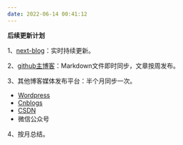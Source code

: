 ```yaml
---
date: 2022-06-14 00:41:12
---
```


**后续更新计划**

1、[next-blog](https://note.terwergreen.com)：实时持续更新。

2、[github主博客](https://terwergreen.com)：Markdown文件即时同步，文章按周发布。

3、其他博客媒体发布平台：半个月同步一次。

- [Wordpress](https://wordpress.terwergren.com)
- [Cnblogs](https://cnblogs.com/tangyouwei)
- [CSDN](http://blog.csdn.net/youweics)
- 微信公众号

4、按月总结。